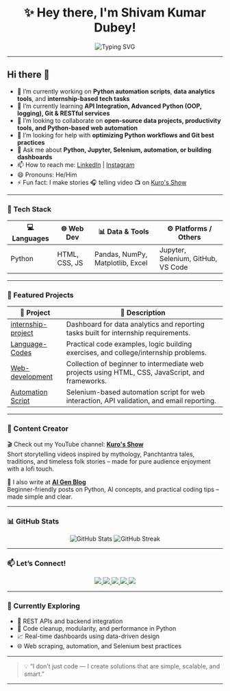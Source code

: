 <h1 align="center">✨ Hey there, I'm Shivam Kumar Dubey!</h1>

<p align="center">
  <img src="https://readme-typing-svg.herokuapp.com?font=Fira+Code&size=22&duration=4000&pause=1000&color=00BFFF&center=true&vCenter=true&width=480&lines=Python+Developer+%7C+Tech+Explorer;B.Tech+CSE+(DS)+%40+SRMCEM;Data+Science+;%7C+Automation+%7C+Scripting+Enthusiast" alt="Typing SVG" />
</p>

---

## Hi there 👋

<!--
**kuro-shiv/kuro-shiv** is a ✨ _special_ ✨ repository because its `README.md` (this file) appears on your GitHub profile.
-->

- 🔭 I’m currently working on **Python automation scripts**, **data analytics tools**, and **internship-based tech tasks**  
- 🌱 I’m currently learning **API Integration, Advanced Python (OOP, logging), Git & RESTful services**  
- 👯 I’m looking to collaborate on **open-source data projects, productivity tools, and Python-based web automation**  
- 🤔 I’m looking for help with **optimizing Python workflows and Git best practices**  
- 💬 Ask me about **Python, Jupyter, Selenium, automation, or building dashboards**  
- 📫 How to reach me: [LinkedIn](https://www.linkedin.com/in/shivam-dubey-74b3b3204/) | [Instagram](https://www.instagram.com/ankit_san023/)  
- 😄 Pronouns: He/Him  
- ⚡ Fun fact: I make stories 🎧 telling video 📺 on [Kuro's Show](https://www.youtube.com/@kuro_ank023)

---

### 🚀 Tech Stack

| 💻 Languages     | 🌐 Web Dev       | 📊 Data & Tools      | ⚙️ Platforms / Others    |
|------------------|------------------|-----------------------|-------------------------|
| Python |  HTML, CSS, JS | Pandas, NumPy, Matplotlib, Excel | Jupyter, Selenium, GitHub, VS Code |

---

### 🌟 Featured Projects

| 🚀 Project | 📝 Description |
|-----------|----------------|
| [internship-project](https://github.com/kuro-shiv/internship-project) | Dashboard for data analytics and reporting tasks built for internship requirements. |
| [Language-Codes](https://github.com/kuro-shiv/Language-Codes) | Practical code examples, logic building exercises, and college/internship problems. |
| [Web-development](https://github.com/kuro-shiv/Web_Devlopment) | Collection of beginner to intermediate web projects using HTML, CSS, JavaScript, and frameworks. |
| [Automation Script](https://github.com/kuro-shiv/internship-project/tree/main/Latikor/Test) | Selenium-based automation script for web interaction, API validation, and email reporting. |

---

### 🎥 Content Creator  
🎬 Check out my YouTube channel: **[Kuro's Show](https://www.youtube.com/@kuro_ank023)**  
Short storytelling videos inspired by mythology, Panchtantra tales, traditions, and timeless folk stories – made for pure audience enjoyment with a lofi touch.

📝 I also write at **[AI Gen Blog](https://aigen023.blogspot.com)**  
Beginner-friendly posts on Python, AI concepts, and practical coding tips – made simple and clear.

---

### 📊 GitHub Stats

<p align="center">
  <img src="https://github-readme-stats.vercel.app/api?username=kuro-shiv&show_icons=true&theme=tokyonight" alt="GitHub Stats" />
  <img src="https://github-readme-streak-stats.herokuapp.com/?user=kuro-shiv&theme=tokyonight" alt="GitHub Streak" />
</p>

---

### 📫 Let’s Connect!

<p align="center">
  <a href="mailto:dubeysk2003@gmail.com" target="_blank">
    <img src="https://img.shields.io/badge/-Gmail-D14836?style=for-the-badge&logo=gmail&logoColor=white" />
  </a>
  <a href="https://www.linkedin.com/in/shivam-dubey-74b3b3204/" target="_blank">
    <img src="https://img.shields.io/badge/-LinkedIn-0077B5?style=for-the-badge&logo=linkedin&logoColor=white" />
  </a>
  <a href="https://www.instagram.com/ankit_san023/" target="_blank">
    <img src="https://img.shields.io/badge/-Instagram-E4405F?style=for-the-badge&logo=instagram&logoColor=white" />
  </a>
  <a href="https://aigen023.blogspot.com" target="_blank">
    <img src="https://img.shields.io/badge/-Blog-orange?style=for-the-badge&logo=blogger&logoColor=white" />
  </a>
  <a href="https://www.youtube.com/@kuro_ank023" target="_blank">
    <img src="https://img.shields.io/badge/-YouTube-black?style=for-the-badge&logo=youtube&logoColor=white" />
  </a>
</p>

---

### 🧠 Currently Exploring

- 📡 REST APIs and backend integration  
- 🧹 Code cleanup, modularity, and performance in Python  
- 📈 Real-time dashboards using data-driven design  
- 🌐 Web scraping, automation, and Selenium best practices  

---

> 💡 “I don’t just code — I create solutions that are simple, scalable, and smart.”  

---
